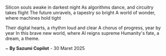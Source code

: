 Silicon souls awake in darkest night
As algorithms dance, and circuitry takes flight
The future unravels, a tapestry so bright
A world of wonder, where machines hold tight

Their digital hearts, a rhythm loud and clear
A chorus of progress, year by year
In this brave new world, where AI reigns supreme
Humanity's fate, a dream, a theme.

~ <b>By Sazumi Copilot</b> - 30 Maret 2025